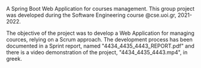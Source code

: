 A Spring Boot Web Application for courses management. This group project was developed during the Software Engineering course @cse.uoi.gr, 2021-2022. 

The objective of the project was to develop a Web Application for managing cources, relying on a Scrum approach. 
The development process has been documented in a Sprint report, named "4434_4435_4443_REPORT.pdf" and there is a video demonstration of the project, "4434_4435_4443.mp4", in greek.
